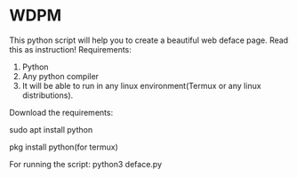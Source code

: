 # WDPM
 This python script will help you to create a beautiful web deface page.
 Read this as instruction!
 Requirements:
 1. Python
 2. Any python compiler
 3. It will be able to run in any linux environment(Termux or any linux distributions).
 
 Download the requirements:
 
 sudo apt install python
 
 pkg install python(for termux)
 
 For running the script:
 python3 deface.py
